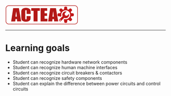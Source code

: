 
![ACTEA](/Logo_ACTEA_2.png)
_____________________________________
# Learning goals
* Student can recognize hardware network components
* Student can recognize human machine interfaces
* Student can recognize circuit breakers & contactors
* Student can recognize safety components
* Student can explain the difference between power circuits and control circuits
